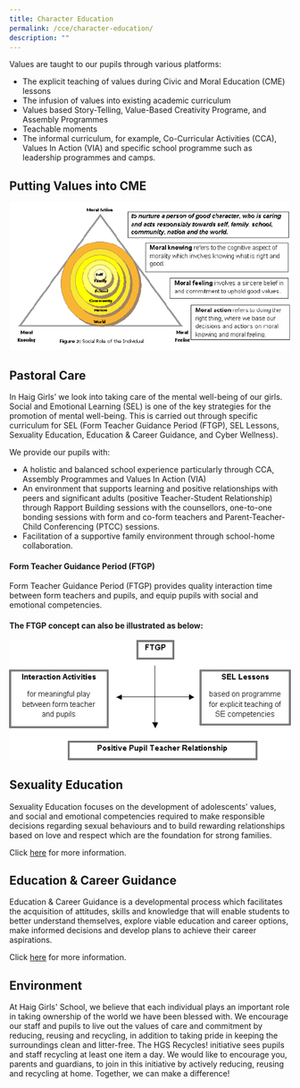 ```yaml
---
title: Character Education
permalink: /cce/character-education/
description: ""
---
```

Values are taught to our pupils through various platforms:  

*   The explicit teaching of values during Civic and Moral Education (CME) lessons
*   The infusion of values into existing academic curriculum
*   Values based Story-Telling, Value-Based Creativity Programe, and Assembly Programmes
*   Teachable moments 
*   The informal curriculum, for example, Co-Curricular Activities (CCA), Values In Action (VIA) and specific school programme such as leadership programmes and camps.

## Putting Values into CME

![](/images/che1.png)

## Pastoral Care


In Haig Girls’ we look into taking care of the mental well-being of our girls. Social and Emotional Learning (SEL) is one of the key strategies for the promotion of mental well-being. This is carried out through specific curriculum for SEL (Form Teacher Guidance Period (FTGP), SEL Lessons, Sexuality Education, Education & Career Guidance, and Cyber Wellness). 

  

We provide our pupils with:

*   A holistic and balanced school experience particularly through CCA, Assembly Programmes and Values In Action (VIA) 
*   An environment that supports learning and positive relationships with peers and significant adults (positive Teacher-Student Relationship) through Rapport Building sessions with the counsellors, one-to-one bonding sessions with form and co-form teachers and Parent-Teacher-Child Conferencing (PTCC) sessions.
*   Facilitation of a supportive family environment through school-home collaboration.

  

#### Form Teacher Guidance Period (FTGP)

Form Teacher Guidance Period (FTGP) provides quality interaction time between form teachers and pupils, and equip pupils with social and emotional competencies.  

#### The FTGP concept can also be illustrated as below:

![](/images/che2.png)

## Sexuality Education


Sexuality Education focuses on the development of adolescents' values, and social and emotional competencies required to make responsible decisions regarding sexual behaviours and to build rewarding relationships based on love and respect which are the foundation for strong families. 

  

Click [here](/files/Info%20on%20SEd%20for%20HGS%20website%20Final.pdf) for more information.

## Education & Career Guidance
Education & Career Guidance is a developmental process which facilitates the acquisition of attitudes, skills and knowledge that will enable students to better understand themselves, explore viable education and career options, make informed decisions and develop plans to achieve their career aspirations. 

Click [here](https://www.moe.gov.sg/education/programmes/social-and-emotional-learning/education-and-career-guidance) for more information.

## Environment
At Haig Girls' School, we believe that each individual plays an important role in taking ownership of the world we have been blessed with. We encourage our staff and pupils to live out the values of care and commitment by reducing, reusing and recycling, in addition to taking pride in keeping the surroundings clean and litter-free. The HGS Recycles! initiative sees pupils and staff recycling at least one item a day. We would like to encourage you, parents and guardians, to join in this initiative by actively reducing, reusing and recycling at home. Together, we can make a difference!